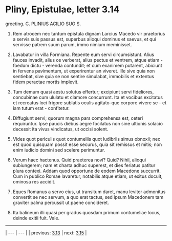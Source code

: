 # Pliny, Epistulae, letter 3.14

greeting. C. PLINIUS ACILIO SUO S.



1. Rem atrocem nec tantum epistula dignam Larcius Macedo vir praetorius a servis suis passus est, superbus alioqui dominus et saevus, et qui servisse patrem suum parum, immo nimium meminisset.



2. Lavabatur in villa Formiana. Repente eum servi circumsistunt. Alius fauces invadit, alius os verberat, alius pectus et ventrem, atque etiam - foedum dictu - verenda contundit; et cum exanimem putarent, abiciunt in fervens pavimentum, ut experirentur an viveret. Ille sive quia non sentiebat, sive quia se non sentire simulabat, immobilis et extentus fidem peractae mortis implevit.



3. Tum demum quasi aestu solutus effertur; excipiunt servi fideliores, concubinae cum ululatu et clamore concurrunt. Ita et vocibus excitatus et recreatus loci frigore sublatis oculis agitato-que corpore vivere se - et iam tutum erat - confitetur.



4. Diffugiunt servi; quorum magna pars comprehensa est, ceteri requiruntur. Ipse paucis diebus aegre focilatus non sine ultionis solacio decessit ita vivus vindicatus, ut occisi solent.



5. Vides quot periculis quot contumeliis quot ludibriis simus obnoxii; nec est quod quisquam possit esse securus, quia sit remissus et mitis; non enim iudicio domini sed scelere perimuntur.



6. Verum haec hactenus. Quid praeterea novi? Quid? Nihil, alioqui subiungerem; nam et charta adhuc superest, et dies feriatus patitur plura contexi. Addam quod opportune de eodem Macedone succurrit. Cum in publico Romae lavaretur, notabilis atque etiam, ut exitus docuit, ominosa res accidit.



7. Eques Romanus a servo eius, ut transitum daret, manu leviter admonitus convertit se nec servum, a quo erat tactus, sed ipsum Macedonem tam graviter palma percussit ut paene concideret.



8. Ita balineum illi quasi per gradus quosdam primum contumeliae locus, deinde exitii fuit. Vale.



---

| --- | --- |
| previous: [3.13](../3.13/) | next: [3.15](../3.15/) |